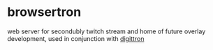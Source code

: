 # browsertron

web server for secondubly twitch stream and home of future overlay development, used in conjunction with [digittron](https://github.com/secondubly/digittron)